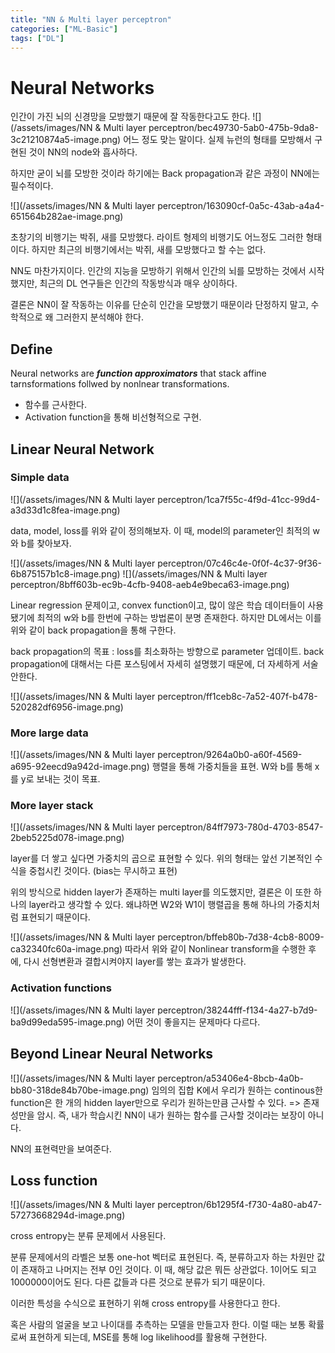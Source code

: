 ```yaml
---
title: "NN & Multi layer perceptron"
categories: ["ML-Basic"]
tags: ["DL"]
---
```

# Neural Networks
인간이 가진 뇌의 신경망을 모방했기 때문에 잘 작동한다고도 한다.
![](/assets/images/NN & Multi layer perceptron/bec49730-5ab0-475b-9da8-3c21210874a5-image.png)
어느 정도 맞는 말이다. 실제 뉴런의 형태를 모방해서 구현된 것이 NN의 node와 흡사하다. 

하지만 굳이 뇌를 모방한 것이라 하기에는 Back propagation과 같은 과정이 NN에는 필수적이다. 

![](/assets/images/NN & Multi layer perceptron/163090cf-0a5c-43ab-a4a4-651564b282ae-image.png)

초창기의 비행기는 박쥐, 새를 모방했다. 라이트 형제의 비행기도 어느정도 그러한 형태이다. 하지만 최근의 비행기에서는 박쥐, 새를 모방했다고 할 수는 없다.

NN도 마찬가지이다. 인간의 지능을 모방하기 위해서 인간의 뇌를 모방하는 것에서 시작했지만, 최근의 DL 연구들은 인간의 작동방식과 매우 상이하다.

결론은 NN이 잘 작동하는 이유를 단순히 인간을 모방했기 때문이라 단정하지 말고, 수학적으로 왜 그러한지 분석해야 한다.

## Define
Neural networks are _**function approximators**_ that stack affine tarnsformations follwed by nonlnear transformations.

- 함수를 근사한다.
- Activation function을 통해 비선형적으로 구현.

## Linear Neural Network
### Simple data
![](/assets/images/NN & Multi layer perceptron/1ca7f55c-4f9d-41cc-99d4-a3d33d1c8fea-image.png)

data, model, loss를 위와 같이 정의해보자.
이 때, model의 parameter인 최적의 w와 b를 찾아보자.

![](/assets/images/NN & Multi layer perceptron/07c46c4e-0f0f-4c37-9f36-6b875157b1c8-image.png)
![](/assets/images/NN & Multi layer perceptron/8bff603b-ec9b-4cfb-9408-aeb4e9beca63-image.png)

Linear regression 문제이고, convex function이고, 많이 않은 학습 데이터들이 사용됐기에 최적의 w와 b를 한번에 구하는 방법론이 분명 존재한다. 하지만 DL에서는 이를 위와 같이 back propagation을 통해 구한다.

back propagation의 목표 : loss를 최소화하는 방향으로 parameter 업데이트.
back propagation에 대해서는 다른 포스팅에서 자세히 설명했기 때문에, 더 자세하게 서술 안한다.

![](/assets/images/NN & Multi layer perceptron/ff1ceb8c-7a52-407f-b478-520282df6956-image.png)

### More large data
![](/assets/images/NN & Multi layer perceptron/9264a0b0-a60f-4569-a695-92eecd9a942d-image.png)
행렬을 통해 가중치들을 표현. W와 b를 통해 x를 y로 보내는 것이 목표.

### More layer stack
![](/assets/images/NN & Multi layer perceptron/84ff7973-780d-4703-8547-2beb5225d078-image.png)

layer를 더 쌓고 싶다면 가중치의 곱으로 표현할 수 있다. 위의 형태는 앞선 기본적인 수식을 중첩시킨 것이다. (bias는 무시하고 표현)

위의 방식으로 hidden layer가 존재하는 multi layer를 의도했지만, 결론은 이 또한 하나의 layer라고 생각할 수 있다. 왜냐하면 W2와 W1이 행렬곱을 통해 하나의 가중치처럼 표현되기 때문이다.

![](/assets/images/NN & Multi layer perceptron/bffeb80b-7d38-4cb8-8009-ca32340fc60a-image.png)
따라서 위와 같이 Nonlinear transform을 수행한 후에, 다시 선형변환과 결합시켜야지 layer를 쌓는 효과가 발생한다.

### Activation functions
![](/assets/images/NN & Multi layer perceptron/38244fff-f134-4a27-b7d9-ba9d99eda595-image.png)
어떤 것이 좋을지는 문제마다 다르다.

## Beyond Linear Neural Networks
![](/assets/images/NN & Multi layer perceptron/a53406e4-8bcb-4a0b-bb80-318de84b70be-image.png)
임의의 집합 K에서 우리가 원하는 continous한 function은 한 개의 hidden layer만으로 우리가 원하는만큼 근사할 수 있다.
=> 존재성만을 암시. 즉, 내가 학습시킨 NN이 내가 원하는 함수를 근사할 것이라는 보장이 아니다.

NN의 표현력만을 보여준다.

## Loss function

![](/assets/images/NN & Multi layer perceptron/6b1295f4-f730-4a80-ab47-57273668294d-image.png)

cross entropy는 분류 문제에서 사용된다.

분류 문제에서의 라벨은 보통 one-hot 벡터로 표현된다. 즉, 분류하고자 하는 차원만 값이 존재하고 나머지는 전부 0인 것이다. 이 때, 해당 값은 뭐든 상관없다. 1이어도 되고 1000000이어도 된다. 
다른 값들과 다른 것으로 분류가 되기 때문이다. 

이러한 특성을 수식으로 표현하기 위해 cross entropy를 사용한다고 한다.


혹은 사람의 얼굴을 보고 나이대를 추측하는 모델을 만들고자 한다. 이럴 때는 보통 확률로써 표현하게 되는데, MSE를 통해 log likelihood를 활용해 구현한다.